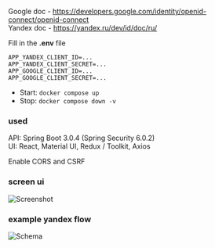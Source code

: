 Google doc - https://developers.google.com/identity/openid-connect/openid-connect  
Yandex doc - https://yandex.ru/dev/id/doc/ru/  

Fill in the **.env** file
```
APP_YANDEX_CLIENT_ID=...
APP_YANDEX_CLIENT_SECRET=...
APP_GOOGLE_CLIENT_ID=...
APP_GOOGLE_CLIENT_SECRET=...
```
- Start: `docker compose up`
- Stop:  `docker compose down -v`
### used
API: Spring Boot 3.0.4 (Spring Security 6.0.2)  
UI: React, Material UI, Redux / Toolkit, Axios

Enable CORS and CSRF
### screen ui
![Screenshot](https://user-images.githubusercontent.com/82288235/233479951-382cd381-68fc-4639-bad1-7ba5ab46e7db.png)
### example yandex flow
![Schema](https://user-images.githubusercontent.com/82288235/233483718-11e96536-1b7d-422c-88ef-aa069e16aa48.png)

